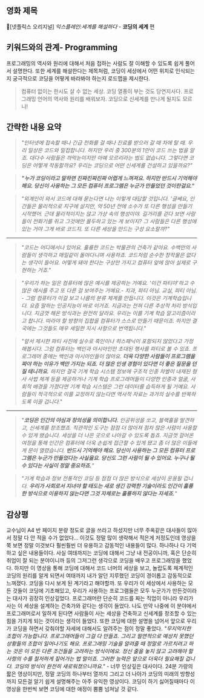 ## 영화 제목
&#128204;[넷플릭스 오리지널] _익스플레인:세계를 해설하다_ - __코딩의 세계__ 편

## 키워드와의 관계- Programming
프로그래밍의 역사와 원리에 대해서 처음 접하는 사람도 잘 이해할 수 있도록 쉽게 풀어서 설명한다. 또한 세계를 해설한다는 제목처럼, 코딩이 세상에서 어떤 위치로 인식되는지 궁극적으로 코딩을 어떻게 바라봐야 하는지 로드맵을 제시한다. 
> 컴퓨터 없이는 한시도 살 수 없는 세상. 코딩 열풍이 부는 것도 당연지사다. 프로그래밍 언어의 역사와 원리를 배워보자. 코딩으로 신세계를 만나게 될지도 모르니!

## 간략한 내용 요약
> _"인터넷에 접속할 때나 긴급 전화를 걸 때나 진료를 받으러 갈 때 차에 탈 때. 우리 일상은 코드와 밀접합니다. 하지만 우리 중 300분의 1만이 코드 쓰는 법을 알죠. 대다수 사람들은 까막눈이지만 아예 모르리라는 법도 없습니다. 그렇다면 코딩은 어떻게 작동할까요? 우리는 코딩으로 어떤 신세계를 건설하고 있을까요?"_


> ___"누가 코딩이라고 말하면 진짜진짜진짜 어렵게 느껴져요. 하지만 반드시 기억해야 해요. 당신이 사용하는 그 모든 컴퓨터 프로그램은 누군가 만들었던 것이란걸요."___


> _"외계인이 와서 코드에 대해 묻는다면 나는 이렇게 대답할 것입니다. '글쎄요, 인간들은 물리적으로 지구에 살지만, 약 50년 전에 소수가 또 다른 행성을 만들기 시작했어. 근데 물리적이지는 않고 가상 속의 행성이야. 길거리를 걷다 보면 사람들이 전화기를 쥐고 그것에만 몰두하고 있는 게 보이지? 그 사람들은 다른 행성에 있는 거야 그게 바로 코드지. 또 다른 세상을 만드는 구성 요소랄까?"_

 
---------------------------------------------------------------------------------------------------------------------------------------------------------------------------------
> _"코드는 어디에서나 있어요. 훌륭한 코드는 박물관의 건축가 같아요. 수백만의 사람들이 생각하고 매일같이 돌아다니며 사용하죠. 코드처럼 순수한 창작물은 없다는 생각이 들어요. 어떻게 돼야 한다는 구상만 가지고 컴퓨터 앞에 앉아 실제로 구현하는 거죠."_


> _"우리가 하는 일은 컴퓨터에 많은 예시를 제공하는 거예요. '이건 파티야'하고 수많은 예시를 주고 또 다른 걸 보여주는 거예요.- 치과, 파티 아님. 교실, 파티 아님. - 그럼 컴퓨터가 이걸 보고 나름의 분류 체계를 만듭니다. 이것은 기계학습입니다. 요즘 말하는 인공지능이 바로 이거죠. 지금과는 전혀 다른 추상적 처리 방식입니다. 지금껏 해온 방식과는 완전히 달라요. 우리는 이를 기계 학습 알고리즘이라고 합니다. 따라야 할 방향의 집합을 컴퓨터가 스스로 만들기 때문이죠. 하지만 결국에는 그것들도 매우 세밀한 지시 사항으로 번역됩니다."_


> _"앞서 제시한 파티 사진에 실수로 흑인이나 히스패닉이 포함되지 않았다고 가정해봅시다. 그럼 컴퓨터는 백인과 아시아인만 초대된 행사를 파티로 볼 수 있죠. 프로그래머 중에는 백인과 아시아인들이 많아요. __더욱 다양한 사람들이 프로그램을 짜야 하는 이유가 백만 가지는 되죠. 더 많은 인생 경험이 있다면 더 좋은 질문을 던질 테니까요.__ 하지만 결국 기계 학습 시스템 정보에 구조적 인종 차별이 내재된 형사 사법 체계 등을 제공하거나 기계 학습 프로그래머들이 다양한 인종과 얼굴, 사회적 배경을 가졌다면 기계 학습 시스템은 그런 데이터를 습득하게 될 거예요. 사람들이 적극적으로 이를 교정하지 않는다면 역사적 자료는 과거의 실수를 반복하도록 이끌 겁니다."_

---------------------------------------------------------------------------------------------------------------------------------------------------------------------------------
> _"__코딩은 인간의 야심과 창의성을 의미합니다.__ 인공위성을 쏘고, 블랙홀을 발견하고, 신세계를 창조했죠. 직관적인 도구는 점점 더 많아져 점차 많은 사람이 사용할 수 있게 됐습니다. 세상을 더 나은 곳으로 나아갈 수 있도록 돕죠. 지금껏 걸어온 여정을 통해 인간은 컴퓨터에 더욱 손쉽게 접근할 수 있게 됐고 좀 더 많은 이들에게 문이 열렸습니다. __반드시 기억해야 해요. 당신이 사용하는 그 모든 컴퓨터 프로그램은 누군가 만들었다는 사실을요. 당신도 그런 사람이 될 수 있어요. 누구나 될 수 있다는 사실이 정말 중요하죠.__"_


> _"기계 학습과 정보 전통적인 코딩 등 점점 더 많은 방식으로 세상이 운용될 겁니다. __우리가 사회로서 지녀야 할 태도는 새로 생긴 강력한 기술이라도 인간이 훌륭한 방식으로 이용하지 않는다면 그것 자체로는 훌륭하지 않다는 자세죠.__"_


## 감상평
교수님이 A4 반 페이지 분량 정도로 글을 쓰라고 하셨지만 너무 주옥같은 대사들이 많아서 정말 다 안 적을 수가 없었다... 이것도 정말 많이 생략해서 적은게 저정도인데 영상을 쭉 보면 정말 이것보다 훨씬훨씬 더 유용하고 감동적인 내용들이 많다. 하나하나 다 기억하고 싶은 내용들이다. 사실 여태까지는 코딩에 대해서 그냥 내 전공이니까, 혹은 단순히 취업이 잘 되는 분야이니까 등의 그저그런 생각으로 코딩을 배우고 프로그래밍을 했었다. 하지만 이 영상을 통해 코딩에 대해서 코드 너머의 세상을 보고, 놀랍도록 체계적인 코딩의 원리를 알게 되면서 여태까지 내가 알던 지루했던 코딩이 경이롭고 감동적으로 느껴졌다. 코딩을 다시 보게 된 계기라고 해야할까. 또 우리가 이 세상에서 사용하는 모든 것들이 코딩에 기초해있고, 우리가 사용하는 프로그램들은 모두 누군가가 만든것이라는 대사가 굉장히 인상깊었다. 프로그래머란 단순히 코드를 짜는 직업이 아니라 우리가 사는 이 세상을 설계하는 건축가와 같다는 생각이 들었다. 나도 만약 나중에 이 분야에서 프로그래머로서 일하게 된다면 사람들이 사는 세상을 건축하고 신세계를 창조할 수 있는 힘을 가지게 되는 것이라는 생각이 들었다. 또한 코딩에 대한 설명을 넘어서 앞으로 우리가 코딩을 하면서 갖춰야할 자세에 대해서도 알려주는 점이 정말 좋았다. _"무지막지한 조합이 가능합니다. 프로그래머들이 그걸 다 만들죠. 그리고 필연적으로 예상치 못했던 상황들의 조합이 일어나기도 해요. 프로그래밍 기술을 알려줄 때 정말로 가르치려고 하는 것은 이 모든 다른 조건들을 고려하는 방식이에요. 정신 줄을 놓지 않고 고려해야 할 사항의 수를 철저하게 짚어가는 법 말이죠. 그러한 능력은 앞으로 더욱더 필요해질 겁니다. 코딩의 방식이 완전히 새로워졌으니까요."_ - 너무 인상깊은 대사이다. 24분 가량의 짧은 영상이지만, 정말 코딩의 하나부터 열까지 그리고 더 나아가 코딩의 미래의 방향성까지 모든걸 알기 쉽게 설명해주는 아주 유익한 영상이다. 코딩이 하기 싫어질때마다 이 영상을 한번씩 보면 코딩에 대한 애정이 뿜뿜 넘쳐날 것 같다.
